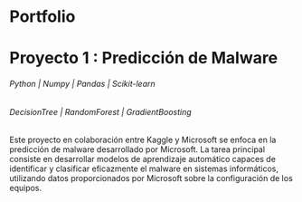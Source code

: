 # Portfolio

# Proyecto 1 : Predicción de Malware
###### Python | Numpy | Pandas | Scikit-learn
###### DecisionTree | RandomForest | GradientBoosting
Este proyecto en colaboración entre Kaggle y Microsoft se enfoca en la predicción de malware desarrollado por Microsoft. La tarea principal consiste en desarrollar modelos de aprendizaje automático capaces de identificar y clasificar eficazmente el malware en sistemas informáticos, utilizando datos proporcionados por Microsoft sobre la configuración de los equipos.
